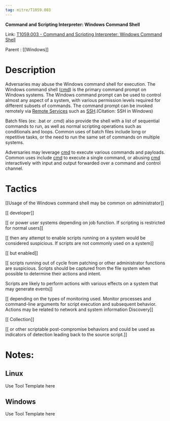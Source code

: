 ```yaml
---
tag: mitre/T1059.003
---
```


**Command and Scripting Interpreter: Windows Command Shell**

Link: [T1059.003 - Command and Scripting Interpreter: Windows Command Shell](https://attack.mitre.org/techniques/T1059/003)

Parent : [[Windows]]


# Description

Adversaries may abuse the Windows command shell for execution. The Windows command shell ([cmd](https://attack.mitre.org/software/S0106)) is the primary command prompt on Windows systems. The Windows command prompt can be used to control almost any aspect of a system, with various permission levels required for different subsets of commands. The command prompt can be invoked remotely via [Remote Services](https://attack.mitre.org/techniques/T1021) such as [SSH](https://attack.mitre.org/techniques/T1021/004).(Citation: SSH in Windows)

Batch files (ex: .bat or .cmd) also provide the shell with a list of sequential commands to run, as well as normal scripting operations such as conditionals and loops. Common uses of batch files include long or repetitive tasks, or the need to run the same set of commands on multiple systems.

Adversaries may leverage [cmd](https://attack.mitre.org/software/S0106) to execute various commands and payloads. Common uses include [cmd](https://attack.mitre.org/software/S0106) to execute a single command, or abusing [cmd](https://attack.mitre.org/software/S0106) interactively with input and output forwarded over a command and control channel.

# Tactics


[[Usage of the Windows command shell may be common on administrator]]

[[ developer]]

[[ or power user systems depending on job function. If scripting is restricted for normal users]]

[[ then any attempt to enable scripts running on a system would be considered suspicious. If scripts are not commonly used on a system]]

[[ but enabled]]

[[ scripts running out of cycle from patching or other administrator functions are suspicious. Scripts should be captured from the file system when possible to determine their actions and intent.

Scripts are likely to perform actions with various effects on a system that may generate events]]

[[ depending on the types of monitoring used. Monitor processes and command-line arguments for script execution and subsequent behavior. Actions may be related to network and system information Discovery]]

[[ Collection]]

[[ or other scriptable post-compromise behaviors and could be used as indicators of detection leading back to the source script.]]


# Notes:

## Linux

Use Tool Template here

## Windows

Use Tool Template here